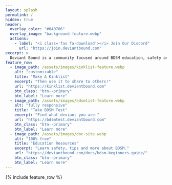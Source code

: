 ```yaml
---
layout: splash
permalink: /
hidden: true
header:
  overlay_color: "#040706"
  overlay_image: "background-feature.webp"
  actions:
    - label: "<i class='fas fa-download'></i> Join Our Discord"
      url: "https://join.deviantbound.com"
excerpt: >
  Deviant Bound is a community focused around BDSM education, safety and helping others meet founded in 2017. Offering resources, tools & education material.<br/>
feature_row:
  - image_path: /assets/images/kinklist-feature.webp
    alt: "customizable"
    title: "Make A Kinklist"
    excerpt: "Then use it to share to others!"
    url: "https://kinklist.deviantbound.com"
    btn_class: "btn--primary"
    btn_label: "Learn more"
  - image_path: /assets/images/bdsmlist-feature.webp
    alt: "fully responsive"
    title: "Take BDSM Test"
    excerpt: "Find what deviant you are."
    url: "https://bdsmtest.deviantbound.com"
    btn_class: "btn--primary"
    btn_label: "Learn more"
  - image_path: /assets/images/doc-site.webp
    alt: "100% free"
    title: "Education Resources"
    excerpt: "Learn safety, tips and more about BDSM."
    url: "https://deviantbound.com/docs/bdsm-beginners-guide/"
    btn_class: "btn--primary"
    btn_label: "Learn more"      
---
```


{% include feature_row %}

